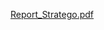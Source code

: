 [Report_Stratego.pdf](https://github.com/Fotispel/Stratego_Java/files/10754623/Report_Stratego.pdf)
